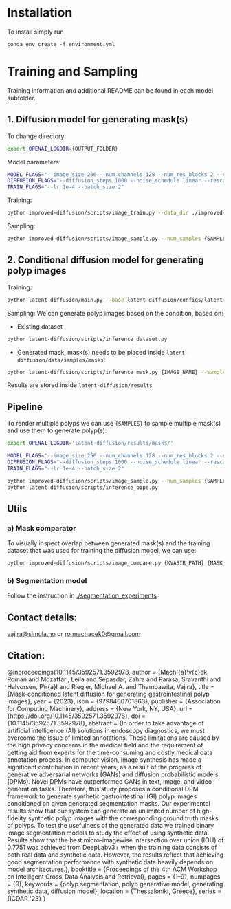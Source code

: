 # Installation
To install simply run 
```
conda env create -f environment.yml
```

# Training and Sampling
Training information and additional README can be found in each model subfolder.

## 1. Diffusion model for generating mask(s)
To change directory:
```bash
export OPENAI_LOGDIR={OUTPUT_FOLDER}
```
Model parameters:
```bash
MODEL_FLAGS="--image_size 256 --num_channels 128 --num_res_blocks 2 --num_heads 1 --learn_sigma True --use_scale_shift_norm False --attention_resolutions 16"
DIFFUSION_FLAGS="--diffusion_steps 1000 --noise_schedule linear --rescale_learned_sigmas False --rescale_timesteps False"
TRAIN_FLAGS="--lr 1e-4 --batch_size 2"
```
Training:
```bash
python improved-diffusion/scripts/image_train.py --data_dir ./improved-diffusion/datasets/Kvasir-SEG/masks $MODEL_FLAGS $DIFFUSION_FLAGS $TRAIN_FLAGS
```
Sampling:
```bash
python improved-diffusion/scripts/image_sample.py --num_samples {SAMPLES} --model_path {MODEL_CHECKPOINT.pt} --output {OUTPUT_TYPE} --postprocess {POSTPROCESS} $MODEL_FLAGS $DIFFUSION_FLAGS
```

## 2. Conditional diffusion model for generating polyp images
Training:
```bash
python latent-diffusion/main.py --base latent-diffusion/configs/latent-diffusion/kvasir-ldm-vq4-.yaml -t --gpus 0,
```
Sampling:
We can generate polyp images based on the condition, based on:
- Existing dataset
```bash
python latent-diffusion/scripts/inference_dataset.py
```
- Generated mask, mask(s) needs to be placed inside ```latent-diffusion/data/samples/masks```:
```bash
python latent-diffusion/scripts/inference_mask.py {IMAGE_NAME} --samples {SAMPLES}
```
Results are stored inside ```latent-diffusion/results```

## Pipeline
To render multiple polyps we can use ```{SAMPLES}``` to sample multiple mask(s) and use them to generate polyp(s):
```bash
export OPENAI_LOGDIR='latent-diffusion/results/masks/'

MODEL_FLAGS="--image_size 256 --num_channels 128 --num_res_blocks 2 --num_heads 1 --learn_sigma True --use_scale_shift_norm False --attention_resolutions 16"
DIFFUSION_FLAGS="--diffusion_steps 1000 --noise_schedule linear --rescale_learned_sigmas False --rescale_timesteps False"
TRAIN_FLAGS="--lr 1e-4 --batch_size 2"

python improved-diffusion/scripts/image_sample.py --num_samples {SAMPLES} --model_path {MODEL_CHECKPOINT.pt} --output png --postprocess {POSTPROCESS} $MODEL_FLAGS $DIFFUSION_FLAGS
python latent-diffusion/scripts/inference_pipe.py
```

## Utils
### a) Mask comparator
To visually inspect overlap between generated mask(s) and the training dataset that was used for training the diffusion model,
we can use:
```bash
python improved-diffusion/scripts/image_compare.py {KVASIR_PATH} {MASK_IMAGE_PATH}
```

### b) Segmentation model
Follow the instruction in [./segmentation_experiments](./segmentation_experiments)

## Contact details:
vajira@simula.no or ro.machacek0@gmail.com


## Citation:
@inproceedings{10.1145/3592571.3592978,
author = {Mach\'{a}\v{c}ek, Roman and Mozaffari, Leila and Sepasdar, Zahra and Parasa, Sravanthi and Halvorsen, P\r{a}l and Riegler, Michael A. and Thambawita, Vajira},
title = {Mask-conditioned latent diffusion for generating gastrointestinal polyp images},
year = {2023},
isbn = {9798400701863},
publisher = {Association for Computing Machinery},
address = {New York, NY, USA},
url = {https://doi.org/10.1145/3592571.3592978},
doi = {10.1145/3592571.3592978},
abstract = {In order to take advantage of artificial intelligence (AI) solutions in endoscopy diagnostics, we must overcome the issue of limited annotations. These limitations are caused by the high privacy concerns in the medical field and the requirement of getting aid from experts for the time-consuming and costly medical data annotation process. In computer vision, image synthesis has made a significant contribution in recent years, as a result of the progress of generative adversarial networks (GANs) and diffusion probabilistic models (DPMs). Novel DPMs have outperformed GANs in text, image, and video generation tasks. Therefore, this study proposes a conditional DPM framework to generate synthetic gastrointestinal (GI) polyp images conditioned on given generated segmentation masks. Our experimental results show that our system can generate an unlimited number of high-fidelity synthetic polyp images with the corresponding ground truth masks of polyps. To test the usefulness of the generated data we trained binary image segmentation models to study the effect of using synthetic data. Results show that the best micro-imagewise intersection over union (IOU) of 0.7751 was achieved from DeepLabv3+ when the training data consists of both real data and synthetic data. However, the results reflect that achieving good segmentation performance with synthetic data heavily depends on model architectures.},
booktitle = {Proceedings of the 4th ACM Workshop on Intelligent Cross-Data Analysis and Retrieval},
pages = {1–9},
numpages = {9},
keywords = {polyp segmentation, polyp generative model, generating synthetic data, diffusion model},
location = {Thessaloniki, Greece},
series = {ICDAR '23}
}

